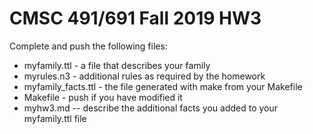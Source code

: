 # CMSC 491/691 Fall 2019 HW3

Complete and push the following files:

* myfamily.ttl - a file that describes your family
* myrules.n3 - additional rules as required by the homework
* myfamily_facts.ttl - the file generated with make from your Makefile
* Makefile - push if you have modified it
* myhw3.md -- describe the additional facts you added to your myfamily.ttl file
